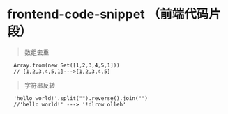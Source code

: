 # frontend-code-snippet （前端代码片段）
> 数组去重

```
  Array.from(new Set([1,2,3,4,5,1]))
  // [1,2,3,4,5,1]--->[1,2,3,4,5]
```

> 字符串反转

```
  'hello world!'.split("").reverse().join("")
  //'hello world!' ---> '!dlrow olleh'
```
